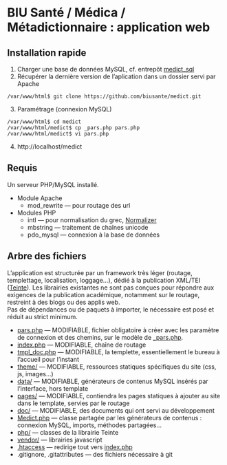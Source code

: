 # BIU Santé / Médica / Métadictionnaire : application web

## Installation rapide

1. Charger une base de données MySQL, cf. entrepôt [medict_sql](https://github.com/biusante/medict_sql#readme)
2. Récupérer la dernière version de l’aplication dans un dossier servi par Apache
~~~~
/var/www/html$ git clone https://github.com/biusante/medict.git
~~~~
3. Paramétrage (connexion MySQL)
~~~~
/var/www/html$ cd medict
/var/www/html/medict$ cp _pars.php pars.php
/var/www/html/medict$ vi pars.php
~~~~
4. http://localhost/medict

## Requis

Un serveur PHP/MySQL installé.

* Module Apache
  * mod_rewrite — pour routage des url
* Modules PHP
  * intl — pour normalisation du grec, [Normalizer](https://www.php.net/manual/fr/class.normalizer.php)
  * mbstring — traitement de chaînes unicode
  * pdo_mysql — connexion à la base de données

## Arbre des fichiers

L’application est structurée par un framework très léger (routage, templettage, localisation, loggage…), dédié à la publication XML/TEI ([Teinte](https://github.com/oeuvres/teinte/tree/master/php)). Les librairies existantes ne sont pas conçues pour répondre aux exigences de la publication académique,
notamment sur le routage, restreint à des blogs ou des applis web.  
Pas de dépendances ou de paquets à importer, le nécessaire est posé et réduit au strict minimum.

* [pars.php](pars.php) — MODIFIABLE, fichier obligatoire à créer avec les paramètre de connexion et des chemins, sur le modèle de [_pars.php](_pars.php).
* [index.php](index.php) — MODIFIABLE, chaîne de routage
* [tmpl_doc.php](tmpl_doc.php) — MODIFIABLE, la templette, essentiellement le bureau à l’accueil pour l’instant
* [theme/](theme/) — MODIFIABLE, ressources statiques spécifiques du site (css, js, images…)
* [data/](data/) — MODIFIABLE, générateurs de contenus MySQL insérés par l’interface, hors template
* [pages/](pages/) — MODIFIABLE, contiendra les pages statiques à ajouter au site dans le template, servies par le routage
* [doc/](doc/) — MODIFIABLE, des documents qui ont servi au développement
* [Medict.php](Medict.php) — classe partagée par les générateurs de contenus : connexion MySQL, imports, méthodes partagées…
* [php/](php/) — classes de la librairie Teinte
* [vendor/](vendor/) — librairies javascript
* [.htaccess](.htaccess) — redirige tout vers [index.php](index.php)
* .gitignore, .gitattributes — des fichiers nécessaire à git 

